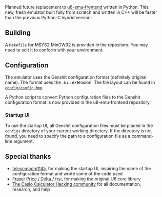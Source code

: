 Planned future replacement to [u8-emu-frontend](https://github.com/gamingwithevets/u8-emu-frontend) written in Python.
This new, fresh emulator built fully from scratch and written in C++ will be faster than the previous Python-C hybrid version.

## Building
A `Makefile` for MSYS2 MinGW32 is provided in the repository. You may need to edit it to conform with your environment.

## Configuration
The emulator uses the Genshit configuration format (definitely original name). The format uses the `.bin` extension. The file layout can be found in [`config/config.hpp`](config/config.hpp).

A Python script to convert Python configuration files to the Genshit configuration format is now provided in the u8-emu-frontend repository.

### Startup UI
To use the startup UI, all Genshit configuration files must be placed in the `configs` directory of your current working directory.
If the directory is not found, you need to specify the path to a configuration file as a command-line argument.

## Special thanks
- [telecomadm1145](https://github.com/telecomadm1145), for making the startup UI, inspiring the name of the configuration format and wrote some of the code used
- [Fraser Price / Delta / frsr](https://github.com/Fraserbc), for making the original U8 core library
- [The Casio Calculator Hacking community](http://discord.gg/QjGpH6rSQQ) for all documentation, research, and help
